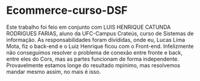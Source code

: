# Ecommerce-curso-DSF
Este trabalho foi feio em conjunto com  LUIS HENRIQUE CATUNDA RODRIGUES FARIAS, aluno da UFC-Campus Crateús, curso de Sistemas de informação.
As responsabilidades foram dividídas, onde eu, Lucas Lima Mota, fiz o back-end e o Luiz Henrique ficou com o Front-end.
Infelizmente não conseguimos resolver o problema de conexão entre fronte e back, entre eles do Cors, mas as partes funcionam de forma independente. Provavelmente estamos longe do resultado mpinimo, mas resolvemos mandar mesmo assim, no mais é isso.
